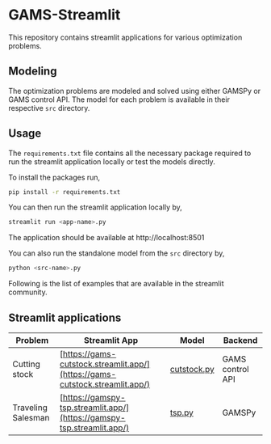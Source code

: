 # GAMS-Streamlit

This repository contains streamlit applications for various optimization problems. 

## Modeling

The optimization problems are modeled and solved using either GAMSPy or GAMS control API. The model for each problem is available in their respective `src` directory.

## Usage

The `requirements.txt` file contains all the necessary package required to run the streamlit application locally or test the models directly.

To install the packages run,

```bash
pip install -r requirements.txt
```

You can then run the streamlit application locally by,

```bash
streamlit run <app-name>.py
```
The application should be available at http://localhost:8501


You can also run the standalone model from the `src` directory by,

```bash
python <src-name>.py
```

Following is the list of examples that are available in the streamlit community.

## Streamlit applications


| Problem            | Streamlit App                                                                | Model                                             | Backend          |
| ------------------ | ---------------------------------------------------------------------------- | ------------------------------------------------- | ---------------- |
| Cutting stock      | [https://gams-cutstock.streamlit.app/](https://gams-cutstock.streamlit.app/) | [cutstock.py](./cutstock-problem/src/cutstock.py) | GAMS control API |
| Traveling Salesman | [https://gamspy-tsp.streamlit.app/](https://gamspy-tsp.streamlit.app/)       | [tsp.py](./traveling-salesman-problem/src/tsp.py) | GAMSPy           |
